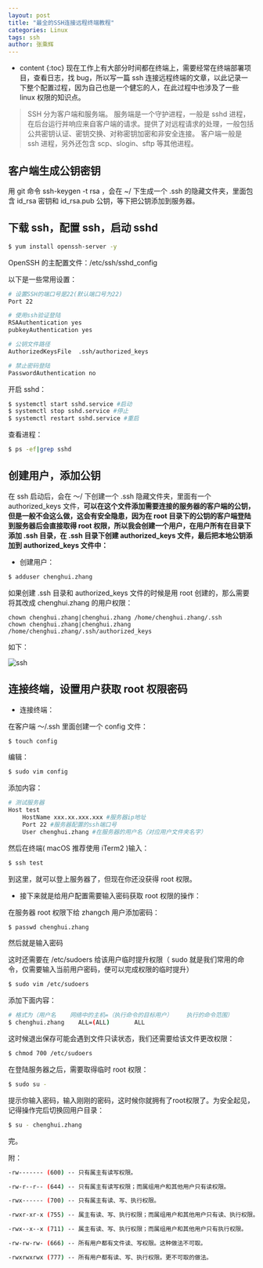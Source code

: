 ```yaml
---
layout: post
title: "最全的SSH连接远程终端教程"
categories: Linux
tags: ssh
author: 张乘辉
---
```


* content
{:toc}
现在工作上有大部分时间都在终端上，需要经常在终端部署项目，查看日志，找 bug，所以写一篇 ssh 连接远程终端的文章，以此记录一下整个配置过程，因为自己也是一个健忘的人，在此过程中也涉及了一些 linux 权限的知识点。









> SSH 分为客户端和服务端。 
> 服务端是一个守护进程，一般是 sshd 进程，在后台运行并响应来自客户端的请求。提供了对远程请求的处理，一般包括公共密钥认证、密钥交换、对称密钥加密和非安全连接。 
> 客户端一般是 ssh 进程，另外还包含 scp、slogin、sftp 等其他进程。



## 客户端生成公钥密钥

用 git 命令 ssh-keygen -t rsa ，会在 ~/ 下生成一个 .ssh 的隐藏文件夹，里面包含 id_rsa 密钥和 id_rsa.pub 公钥，等下把公钥添加到服务器。

## 下载 ssh，配置 ssh，启动 sshd

```bash
$ yum install openssh-server -y
```

OpenSSH 的主配置文件：/etc/ssh/sshd_config

以下是一些常用设置：

```bash
# 设置SSH的端口号是22(默认端口号为22)
Port 22

# 使用ssh验证登陆
RSAAuthentication yes 
pubkeyAuthentication yes

# 公钥文件路径
AuthorizedKeysFile	.ssh/authorized_keys

# 禁止密码登陆
PasswordAuthentication no


```

开启 sshd：

```bash
$ systemctl start sshd.service #启动
$ systemctl stop sshd.service #停止
$ systemctl restart sshd.service #重启 
```

查看进程：

```bash
$ ps -ef|grep sshd
```



## 创建用户，添加公钥

在 ssh 启动后，会在 ～/ 下创建一个 .ssh 隐藏文件夹，里面有一个 authorized_keys 文件，**可以在这个文件添加需要连接的服务器的客户端的公钥，但是一般不会这么做，这会有安全隐患，因为在 root 目录下的公钥的客户端登陆到服务器后会直接取得 root 权限，所以我会创建一个用户，在用户所有在目录下添加 .ssh 目录，在 .ssh 目录下创建 authorized_keys 文件，最后把本地公钥添加到 authorized_keys 文件中：**

- 创建用户：

```bash
$ adduser chenghui.zhang
```

如果创建 .ssh 目录和 authorized_keys 文件的时候是用 root 创建的，那么需要将其改成 chenghui.zhang 的用户权限：

```
chown chenghui.zhang|chenghui.zhang /home/chenghui.zhang/.ssh
chown chenghui.zhang|chenghui.zhang /home/chenghui.zhang/.ssh/authorized_keys
```

如下：

![ssh](https://raw.githubusercontent.com/objcoding/md-picture/master/img/ssh.png)







## 连接终端，设置用户获取 root 权限密码

- 连接终端：

在客户端 ～/.ssh 里面创建一个 config 文件：

```bash
$ touch config
```

编辑：

```bash
$ sudo vim config
```

添加内容：

```bash
# 测试服务器
Host test
    HostName xxx.xx.xxx.xxx #服务器ip地址
    Port 22 #服务器配置的ssh端口号
    User chenghui.zhang #在服务器的用户名（对应用户文件夹名字）
```

然后在终端( macOS 推荐使用 iTerm2 )输入：

```bash
$ ssh test
```

到这里，就可以登上服务器了，但现在你还没获得 root 权限。



- 接下来就是给用户配置需要输入密码获取 root 权限的操作：


在服务器 root 权限下给 zhangch 用户添加密码：

```bash
$ passwd chenghui.zhang
```

然后就是输入密码

这时还需要在 /etc/sudoers 给该用户临时提升权限（ sudo 就是我们常用的命令，仅需要输入当前用户密码，便可以完成权限的临时提升）

```bash
$ sudo vim /etc/sudoers
```

添加下面内容：

```bash
# 格式为（用户名    网络中的主机=（执行命令的目标用户）    执行的命令范围）
$ chenghui.zhang    ALL=(ALL)       ALL
```

这时候退出保存可能会遇到文件只读状态，我们还需要给该文件更改权限：

```bash
$ chmod 700 /etc/sudoers
```

在登陆服务器之后，需要取得临时 root 权限：

```bash
$ sudo su -
```

提示你输入密码，输入刚刚的密码，这时候你就拥有了root权限了。为安全起见，记得操作完后切换回用户目录：

```bash
$ su - chenghui.zhang
```

完。





附：

```bash
-rw------- (600) -- 只有属主有读写权限。

-rw-r--r-- (644) -- 只有属主有读写权限；而属组用户和其他用户只有读权限。

-rwx------ (700) -- 只有属主有读、写、执行权限。

-rwxr-xr-x (755) -- 属主有读、写、执行权限；而属组用户和其他用户只有读、执行权限。

-rwx--x--x (711) -- 属主有读、写、执行权限；而属组用户和其他用户只有执行权限。

-rw-rw-rw- (666) -- 所有用户都有文件读、写权限。这种做法不可取。

-rwxrwxrwx (777) -- 所有用户都有读、写、执行权限。更不可取的做法。

```

